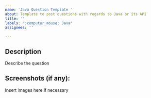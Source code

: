 ```yaml
---
name: 'Java Question Template '
about: Template to post questions with regards to Java or its API
title: ''
labels: ":computer_mouse: Java"
assignees: ''

---
```


## Description 
Describe the question  

## Screenshots (if any): 
Insert Images here if necessary
